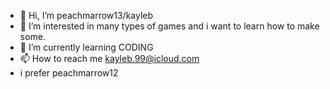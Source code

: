 - 👋 Hi, I’m peachmarrow13/kayleb
- 👀 I’m interested in many types of games and i want to learn how to make some.
- 🌱 I’m currently learning CODING
- 📫 How to reach me kayleb.99@icloud.com
- i prefer peachmarrow12
